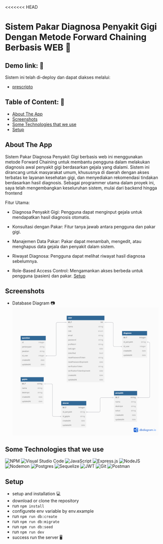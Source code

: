 <<<<<<< HEAD

# Sistem Pakar Diagnosa Penyakit Gigi Dengan Metode Forward Chaining Berbasis WEB 🚀

## Demo link: 🔗

Sistem ini telah di-deploy dan dapat diakses melalui:

- [prescripto](https://frontend-prescripto.vercel.app/)

## Table of Content: 📑

- [About The App](#about-the-app)
- [Screenshots](#screenshots)
- [Some Technologies that we use](#some-technologies-that-we-use)
- [Setup](#setup)

## About The App

Sistem Pakar Diagnosa Penyakit Gigi berbasis web ini menggunakan metode Forward Chaining untuk membantu pengguna dalam melakukan diagnosis awal penyakit gigi berdasarkan gejala yang dialami. Sistem ini dirancang untuk masyarakat umum, khususnya di daerah dengan akses terbatas ke layanan kesehatan gigi, dan menyediakan rekomendasi tindakan berdasarkan hasil diagnosis. Sebagai programmer utama dalam proyek ini, saya telah mengembangkan keseluruhan sistem, mulai dari backend hingga frontend

Fitur Utama:

- Diagnosa Penyakit Gigi: Pengguna dapat menginput gejala untuk mendapatkan hasil diagnosis otomatis.

- Konsultasi dengan Pakar: Fitur tanya jawab antara pengguna dan pakar gigi.

- Manajemen Data Pakar: Pakar dapat menambah, mengedit, atau menghapus data gejala dan penyakit dalam sistem.

- Riwayat Diagnosa: Pengguna dapat melihat riwayat hasil diagnosa sebelumnya.

- Role-Based Access Control: Mengamankan akses berbeda untuk pengguna (pasien) dan pakar.
  [Setup](#setup)

## Screenshots

- Database Diagram 📷
  ![diagram](./assets/relasitabel.png)

## Some Technologies that we use

![NPM](https://img.shields.io/badge/NPM-%23CB3837.svg?style=for-the-badge&logo=npm&logoColor=white) ![Visual Studio Code](https://img.shields.io/badge/Visual%20Studio%20Code-0078d7.svg?style=for-the-badge&logo=visual-studio-code&logoColor=white) ![JavaScript](https://img.shields.io/badge/javascript-%23323330.svg?style=for-the-badge&logo=javascript&logoColor=%23F7DF1E) ![Express.js](https://img.shields.io/badge/express.js-%23404d59.svg?style=for-the-badge&logo=express&logoColor=%2361DAFB) ![NodeJS](https://img.shields.io/badge/node.js-6DA55F?style=for-the-badge&logo=node.js&logoColor=white) ![Nodemon](https://img.shields.io/badge/NODEMON-%23323330.svg?style=for-the-badge&logo=nodemon&logoColor=%BBDEAD) ![Postgres](https://img.shields.io/badge/postgres-%23316192.svg?style=for-the-badge&logo=postgresql&logoColor=white) ![Sequelize](https://img.shields.io/badge/Sequelize-52B0E7?style=for-the-badge&logo=Sequelize&logoColor=white) ![JWT](https://img.shields.io/badge/JWT-black?style=for-the-badge&logo=JSON%20web%20tokens) ![Git](https://img.shields.io/badge/git-%23F05033.svg?style=for-the-badge&logo=git&logoColor=white) ![Postman](https://img.shields.io/badge/Postman-FF6C37?style=for-the-badge&logo=postman&logoColor=white)

## Setup

- setup and installation 💻
- download or clone the repository
- run `npm install`
- configurete env variable by env.example
- run `npm run db:create`
- run `npm run db:migrate`
- run `npm run db:seed`
- run `npm run dev`
- success run the server 🖥️
